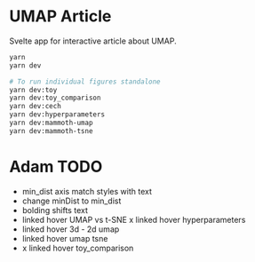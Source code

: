 # UMAP Article

Svelte app for interactive article about UMAP.

```bash
yarn
yarn dev

# To run individual figures standalone
yarn dev:toy
yarn dev:toy_comparison
yarn dev:cech
yarn dev:hyperparameters
yarn dev:mammoth-umap
yarn dev:mammoth-tsne
```


# Adam TODO

- min_dist axis match styles with text
- change minDist to min_dist 
- bolding shifts text
- linked hover UMAP vs t-SNE
x linked hover hyperparameters
- linked hover 3d - 2d umap 
- linked hover umap tsne
- x linked hover toy_comparison
